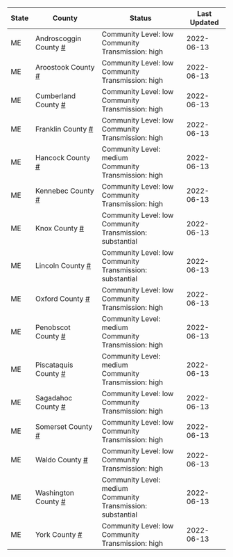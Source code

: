 State | County | Status | Last Updated
--- | --- | --- | --- 
ME | Androscoggin County <a href="#androscoggin_county">#</a> | <a name="androscoggin_county"></a>Community Level: low<br/>Community Transmission: high | 2022-06-13
ME | Aroostook County <a href="#aroostook_county">#</a> | <a name="aroostook_county"></a>Community Level: low<br/>Community Transmission: high | 2022-06-13
ME | Cumberland County <a href="#cumberland_county">#</a> | <a name="cumberland_county"></a>Community Level: low<br/>Community Transmission: high | 2022-06-13
ME | Franklin County <a href="#franklin_county">#</a> | <a name="franklin_county"></a>Community Level: low<br/>Community Transmission: high | 2022-06-13
ME | Hancock County <a href="#hancock_county">#</a> | <a name="hancock_county"></a>Community Level: medium<br/>Community Transmission: high | 2022-06-13
ME | Kennebec County <a href="#kennebec_county">#</a> | <a name="kennebec_county"></a>Community Level: low<br/>Community Transmission: high | 2022-06-13
ME | Knox County <a href="#knox_county">#</a> | <a name="knox_county"></a>Community Level: low<br/>Community Transmission: substantial | 2022-06-13
ME | Lincoln County <a href="#lincoln_county">#</a> | <a name="lincoln_county"></a>Community Level: low<br/>Community Transmission: substantial | 2022-06-13
ME | Oxford County <a href="#oxford_county">#</a> | <a name="oxford_county"></a>Community Level: low<br/>Community Transmission: high | 2022-06-13
ME | Penobscot County <a href="#penobscot_county">#</a> | <a name="penobscot_county"></a>Community Level: medium<br/>Community Transmission: high | 2022-06-13
ME | Piscataquis County <a href="#piscataquis_county">#</a> | <a name="piscataquis_county"></a>Community Level: medium<br/>Community Transmission: high | 2022-06-13
ME | Sagadahoc County <a href="#sagadahoc_county">#</a> | <a name="sagadahoc_county"></a>Community Level: low<br/>Community Transmission: high | 2022-06-13
ME | Somerset County <a href="#somerset_county">#</a> | <a name="somerset_county"></a>Community Level: low<br/>Community Transmission: high | 2022-06-13
ME | Waldo County <a href="#waldo_county">#</a> | <a name="waldo_county"></a>Community Level: low<br/>Community Transmission: high | 2022-06-13
ME | Washington County <a href="#washington_county">#</a> | <a name="washington_county"></a>Community Level: medium<br/>Community Transmission: substantial | 2022-06-13
ME | York County <a href="#york_county">#</a> | <a name="york_county"></a>Community Level: low<br/>Community Transmission: high | 2022-06-13
